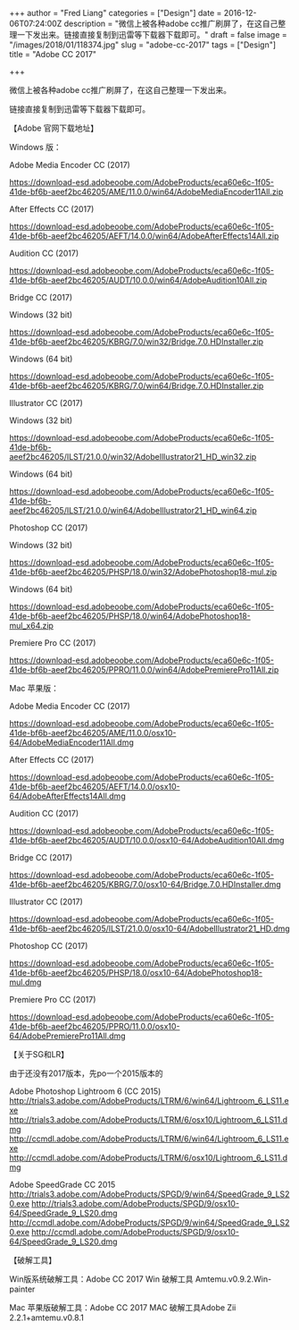 +++
author = "Fred Liang"
categories = ["Design"]
date = 2016-12-06T07:24:00Z
description = "微信上被各种adobe cc推广刷屏了，在这自己整理一下发出来。链接直接复制到迅雷等下载器下载即可。"
draft = false
image = "/images/2018/01/118374.jpg"
slug = "adobe-cc-2017"
tags = ["Design"]
title = "Adobe CC 2017"

+++

微信上被各种adobe cc推广刷屏了，在这自己整理一下发出来。

链接直接复制到迅雷等下载器下载即可。


【Adobe 官网下载地址】

Windows 版：

Adobe Media Encoder CC (2017) 

https://download-esd.adobeoobe.com/AdobeProducts/eca60e6c-1f05-41de-bf6b-aeef2bc46205/AME/11.0.0/win64/AdobeMediaEncoder11All.zip

After Effects CC (2017) 

https://download-esd.adobeoobe.com/AdobeProducts/eca60e6c-1f05-41de-bf6b-aeef2bc46205/AEFT/14.0.0/win64/AdobeAfterEffects14All.zip

Audition CC (2017)

https://download-esd.adobeoobe.com/AdobeProducts/eca60e6c-1f05-41de-bf6b-aeef2bc46205/AUDT/10.0.0/win64/AdobeAudition10All.zip

Bridge CC (2017)

Windows (32 bit)

https://download-esd.adobeoobe.com/AdobeProducts/eca60e6c-1f05-41de-bf6b-aeef2bc46205/KBRG/7.0/win32/Bridge.7.0.HDInstaller.zip

Windows (64 bit)

https://download-esd.adobeoobe.com/AdobeProducts/eca60e6c-1f05-41de-bf6b-aeef2bc46205/KBRG/7.0/win64/Bridge.7.0.HDInstaller.zip

Illustrator CC (2017)

Windows (32 bit)

https://download-esd.adobeoobe.com/AdobeProducts/eca60e6c-1f05-41de-bf6b-aeef2bc46205/ILST/21.0.0/win32/AdobeIllustrator21_HD_win32.zip

Windows (64 bit)

https://download-esd.adobeoobe.com/AdobeProducts/eca60e6c-1f05-41de-bf6b-aeef2bc46205/ILST/21.0.0/win64/AdobeIllustrator21_HD_win64.zip

Photoshop CC (2017)

Windows (32 bit)

https://download-esd.adobeoobe.com/AdobeProducts/eca60e6c-1f05-41de-bf6b-aeef2bc46205/PHSP/18.0/win32/AdobePhotoshop18-mul.zip

Windows (64 bit)

https://download-esd.adobeoobe.com/AdobeProducts/eca60e6c-1f05-41de-bf6b-aeef2bc46205/PHSP/18.0/win64/AdobePhotoshop18-mul_x64.zip

Premiere Pro CC (2017)

https://download-esd.adobeoobe.com/AdobeProducts/eca60e6c-1f05-41de-bf6b-aeef2bc46205/PPRO/11.0.0/win64/AdobePremierePro11All.zip



Mac 苹果版：

Adobe Media Encoder CC (2017) 

https://download-esd.adobeoobe.com/AdobeProducts/eca60e6c-1f05-41de-bf6b-aeef2bc46205/AME/11.0.0/osx10-64/AdobeMediaEncoder11All.dmg

After Effects CC (2017) 

https://download-esd.adobeoobe.com/AdobeProducts/eca60e6c-1f05-41de-bf6b-aeef2bc46205/AEFT/14.0.0/osx10-64/AdobeAfterEffects14All.dmg

Audition CC (2017)

https://download-esd.adobeoobe.com/AdobeProducts/eca60e6c-1f05-41de-bf6b-aeef2bc46205/AUDT/10.0.0/osx10-64/AdobeAudition10All.dmg

Bridge CC (2017)

https://download-esd.adobeoobe.com/AdobeProducts/eca60e6c-1f05-41de-bf6b-aeef2bc46205/KBRG/7.0/osx10-64/Bridge.7.0.HDInstaller.dmg

Illustrator CC (2017)

https://download-esd.adobeoobe.com/AdobeProducts/eca60e6c-1f05-41de-bf6b-aeef2bc46205/ILST/21.0.0/osx10-64/AdobeIllustrator21_HD.dmg

Photoshop CC (2017)

https://download-esd.adobeoobe.com/AdobeProducts/eca60e6c-1f05-41de-bf6b-aeef2bc46205/PHSP/18.0/osx10-64/AdobePhotoshop18-mul.dmg

Premiere Pro CC (2017)

https://download-esd.adobeoobe.com/AdobeProducts/eca60e6c-1f05-41de-bf6b-aeef2bc46205/PPRO/11.0.0/osx10-64/AdobePremierePro11All.dmg



【关于SG和LR】

由于还没有2017版本，先po一个2015版本的

Adobe Photoshop Lightroom 6 (CC 2015)
http://trials3.adobe.com/AdobeProducts/LTRM/6/win64/Lightroom_6_LS11.exe
http://trials3.adobe.com/AdobeProducts/LTRM/6/osx10/Lightroom_6_LS11.dmg
http://ccmdl.adobe.com/AdobeProducts/LTRM/6/win64/Lightroom_6_LS11.exe
http://ccmdl.adobe.com/AdobeProducts/LTRM/6/osx10/Lightroom_6_LS11.dmg





Adobe SpeedGrade CC 2015
http://trials3.adobe.com/AdobeProducts/SPGD/9/win64/SpeedGrade_9_LS20.exe
http://trials3.adobe.com/AdobeProducts/SPGD/9/osx10-64/SpeedGrade_9_LS20.dmg
http://ccmdl.adobe.com/AdobeProducts/SPGD/9/win64/SpeedGrade_9_LS20.exe
http://ccmdl.adobe.com/AdobeProducts/SPGD/9/osx10-64/SpeedGrade_9_LS20.dmg

【破解工具】

Win版系统破解工具：Adobe CC 2017 Win 破解工具 Amtemu.v0.9.2.Win-painter  

Mac 苹果版破解工具：Adobe CC 2017 MAC 破解工具Adobe Zii 2.2.1+amtemu.v0.8.1


